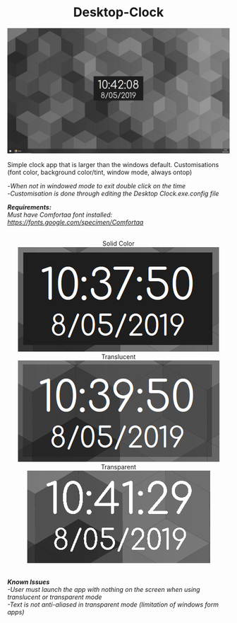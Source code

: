 <h1 align="center">Desktop-Clock</h1>
<p align="center">
  <img src="https://github.com/AllanMoorhouse23/Desktop-Clock/blob/master/Images/standardLarge.PNG" alt="App Preview" />
</p>

Simple clock app that is larger than the windows default. Customisations (font color, background color/tint, window mode, always ontop)

-*When not in windowed mode to exit double click on the time* <br>
-*Customisation is done through editing the Desktop Clock.exe.config file*<br> 

**_Requirements:_**<br>
*Must have Comfortaa font installed: https://fonts.google.com/specimen/Comfortaa*

<p align="center">
  <br>Solid Color<br>
  <img src="https://github.com/AllanMoorhouse23/Desktop-Clock/blob/master/Images/standard.PNG" alt="App Preview" />
  <br>Translucent<br>
  <img src="https://github.com/AllanMoorhouse23/Desktop-Clock/blob/master/Images/Translucent.PNG" alt="App Preview" />
  <br>Transparent<br>
  <img src="https://github.com/AllanMoorhouse23/Desktop-Clock/blob/master/Images/TransparentSmall.PNG" alt="App Preview" />
</p>
  
<br>**_Known Issues_**<br>
*-User must launch the app with nothing on the screen when using translucent or transparent mode*<br>
*-Text is not anti-aliased in transparent mode (limitation of windows form apps)*
